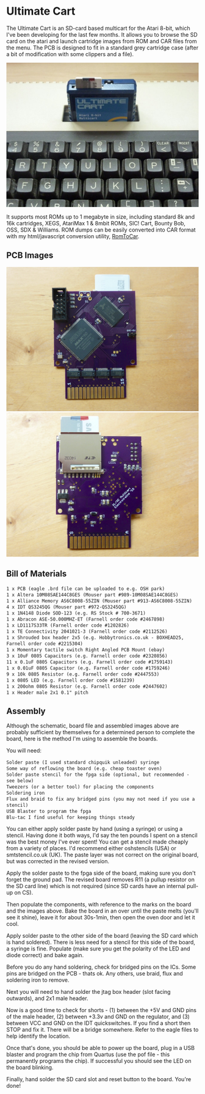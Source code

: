 Ultimate Cart
=============
The Ultimate Cart is an SD-card based multicart for the Atari 8-bit, which I've been developing for the last few months.
It allows you to browse the SD card on the atari and launch cartridge images from ROM and CAR files from the menu.
The PCB is designed to fit in a standard grey cartridge case (after a bit of modification with some clippers and a file).

![Image](images/800xl.jpg?raw=true)

It supports most ROMs up to 1 megabyte in size, including standard 8k and 16k cartridges, XEGS, AtariMax 1 & 8mbit ROMs,
SIC! Cart, Bounty Bob, OSS, SDX & Williams. ROM dumps can be easily converted into CAR format with my html/javascript
conversion utility, [RomToCar](http://htmlpreview.github.com/?https://github.com/robinhedwards/UltimateCart/master/RomToCar.html).

PCB Images
----------
![Bottom/Back of PCB when inserted in Atari](images/board_bottom_back.jpg?raw=true)
![Top/Front of PCB when inserted in Atari](images/board_top_front.jpg?raw=true)

Bill of Materials
-----------------
```
1 x PCB (eagle .brd file can be uploaded to e.g. OSH park)
1 x Altera 10M08SAE144C8GES (Mouser part #989-10M08SAE144C8GES)
1 x Alliance Memory AS6C8008-55ZIN (Mouser part #913-AS6C8008-55ZIN)
4 x IDT QS3245QG (Mouser part #972-QS3245QG)
1 x 1N4148 Diode SOD-123 (e.g. RS Stock # 700-3671)
1 x Abracon ASE-50.000MHZ-ET (Farnell order code #2467898)
1 x LD1117S33TR (Farnell order code #1202826)
1 x TE Connectivity 2041021-3 (Farnell order code #2112526)
1 x Shrouded box header 2x5 (e.g. Hobbytronics.co.uk - BOXHEAD25, Farnell order code #2215304)
1 x Momentary tactile switch Right Angled PCB Mount (ebay)
3 x 10uF 0805 Capacitors (e.g. Farnell order code #2320856)
11 x 0.1uF 0805 Capacitors (e.g. Farnell order code #1759143)
1 x 0.01uF 0805 Capacitor (e.g. Farnell order code #1759246)
9 x 10k 0805 Resistor (e.g. Farnell order code #2447553)
1 x 0805 LED (e.g. Farnell order code #1581239)
1 x 200ohm 0805 Resistor (e.g. Farnell order code #2447602)
1 x Header male 2x1 0.1" pitch
```

Assembly
--------

Although the schematic, board file and assembled images above are probably sufficient by themselves
for a determined person to complete the board, here is the method I'm using to assemble the boards.

You will need:
```
Solder paste (I used standard chipquik unleaded) syringe
Some way of reflowing the board (e.g. cheap toaster oven)
Solder paste stencil for the fpga side (optional, but recommended - see below)
Tweezers (or a better tool) for placing the components
Soldering iron
Flux and braid to fix any bridged pins (you may not need if you use a stencil)
USB Blaster to program the fpga
Blu-tac I find useful for keeping things steady
```

You can either apply solder paste by hand (using a syringe) or using a stencil. Having done it both ways,
I'd say the ten pounds I spent on a stencil was the best money I've ever spent! You can get a stencil made
cheaply from a variety of places. I'd recommend either oshstencils (USA) or smtstencil.co.uk (UK). The
paste layer was not correct on the original board, but was corrected in the revised version.

Apply the solder paste to the fpga side of the board, making sure you don't forget the ground pad. The
revised board removes R11 (a pullup resistor on the SD card line) which is not required (since SD cards
have an internal pull-up on CS).

Then populate the components, with reference to the marks on the board and the images above.
Bake the board in an over until the paste melts (you'll see it shine), leave it for about 30s-1min, then open
the oven door and let it cool.

Apply solder paste to the other side of the board (leaving the SD card which is hand soldered). There is
less need for a stencil for this side of the board, a syringe is fine. Populate (make sure you get the polarity
of the LED and diode correct) and bake again.

Before you do any hand soldering, check for bridged pins on the ICs. Some pins are bridged on the PCB - thats ok.
Any others, use braid, flux and soldering iron to remove.

Next you will need to hand solder the jtag box header (slot facing outwards), and 2x1 male header.

Now is a good time to check for shorts - (1) between the +5V and GND pins of the male header, (2) between +3.3v
and GND on the regulator, and (3) between VCC and GND on the IDT quickswitches. If you find a short then STOP
and fix it. There will be a bridge somewhere. Refer to the eagle files to help identify the location.

Once that's done, you should be able to power up the board, plug in a USB blaster and program the chip from
Quartus (use the pof file - this permanently programs the chip). If successful you should see the LED on the
board blinking.

Finally, hand solder the SD card slot and reset button to the board. You're done!
